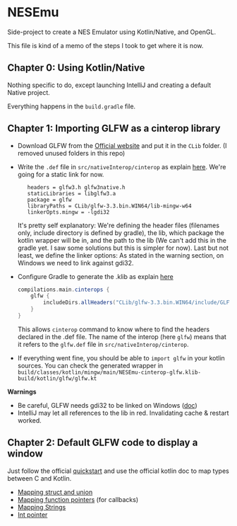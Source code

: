 # NESEmu

Side-project to create a NES Emulator using Kotlin/Native, and OpenGL.

This file is kind of a memo of the steps I took to get where it is now.

## Chapter 0: Using Kotlin/Native

Nothing specific to do, except launching IntelliJ and creating a default Native project.

Everything happens in the `build.gradle` file.

## Chapter 1: Importing GLFW as a cinterop library

- Download GLFW from the [Official website](https://www.glfw.org/) and put it in the `CLib` folder. (I removed unused
folders in this repo)
- Write the `.def` file in `src/nativeInterop/cinterop` as explain [here](https://kotlinlang.org/docs/reference/native/c_interop.html).
  We're going for a static link for now.
     ```
        headers = glfw3.h glfw3native.h
        staticLibraries = libglfw3.a
        package = glfw
        libraryPaths = CLib/glfw-3.3.bin.WIN64/lib-mingw-w64
        linkerOpts.mingw = -lgdi32
    ```
  It's pretty self explanatory: We're defining the header files (filenames only, include directory is defined by gradle),
  the lib, which package the kotlin wrapper will be in, and the path to the lib (We can't add this in the gradle yet.
  I saw some solutions but this is simpler for now). Last but not least, we define the linker options: As stated in the 
  warning section, on Windows we need to link against gdi32.
    
- Configure Gradle to generate the .klib as explain [here](https://kotlinlang.org/docs/reference/building-mpp-with-gradle.html#cinterop-support)
    ```groovy
    compilations.main.cinterops {
        glfw {
            includeDirs.allHeaders("CLib/glfw-3.3.bin.WIN64/include/GLFW")
        }
    }
    ```
  This allows `cinterop` command to know where to find the headers declared in the .def file. The name
  of the interop (here `glfw`) means that it refers to the `glfw.def` file in `src/nativeInterop/cinterop`.
- If everything went fine, you should be able to `import glfw` in your kotlin sources.
  You can check the generated wrapper in `build/classes/kotlin/mingw/main/NESEmu-cinterop-glfw.klib-build/kotlin/glfw/glfw.kt`

**Warnings**
- Be careful, GLFW needs gdi32 to be linked on Windows ([doc](https://www.glfw.org/docs/latest/build_guide.html))
- IntelliJ may let all references to the lib in red. Invalidating cache & restart worked.

## Chapter 2: Default GLFW code to display a window

Just follow the official [quickstart](https://www.glfw.org/docs/latest/quick_guide.html) and use the official kotlin doc
to map types between C and Kotlin.
- [Mapping struct and union](https://kotlinlang.org/docs/tutorials/native/mapping-struct-union-types-from-c.html)
- [Mapping function pointers](https://kotlinlang.org/docs/tutorials/native/mapping-function-pointers-from-c.html) (for callbacks)
- [Mapping Strings](https://kotlinlang.org/docs/tutorials/native/mapping-strings-from-c.html)
- [Int pointer](https://jonnyzzz.com/blog/2019/01/14/kn-intptr/)